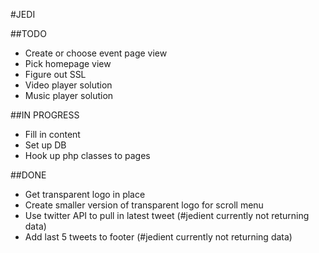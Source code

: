 #JEDI 

##TODO
* Create or choose event page view
* Pick homepage view
* Figure out SSL
* Video player solution
* Music player solution

##IN PROGRESS
* Fill in content
* Set up DB
* Hook up php classes to pages

##DONE
* Get transparent logo in place
* Create smaller version of transparent logo for scroll menu
* Use twitter API to pull in latest tweet (#jedient currently not returning data)
* Add last 5 tweets to footer (#jedient currently not returning data)
